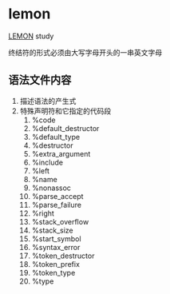 # lemon
[LEMON](http://www.hwaci.com/sw/lemon/) study

 终结符的形式必须由大写字母开头的一串英文字母

 ## 语法文件内容
 1. 描述语法的产生式
 2. 特殊声明符和它指定的代码段
    1. %code
    2. %default_destructor
    3. %default_type
    4. %destructor
    5. %extra_argument
    6. %include
    7. %left
    8. %name
    9. %nonassoc
    10. %parse_accept
    11. %parse_failure
    12. %right
    13. %stack_overflow
    14. %stack_size
    15. %start_symbol
    16. %syntax_error
    17. %token_destructor
    18. %token_prefix
    19. %token_type
    20. %type
